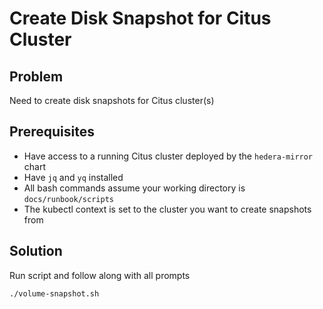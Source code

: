 # Create Disk Snapshot for Citus Cluster

## Problem

Need to create disk snapshots for Citus cluster(s)

## Prerequisites

- Have access to a running Citus cluster deployed by the `hedera-mirror` chart
- Have `jq` and `yq` installed
- All bash commands assume your working directory is `docs/runbook/scripts`
- The kubectl context is set to the cluster you want to create snapshots from

## Solution

Run script and follow along with all prompts

```bash
./volume-snapshot.sh
```
